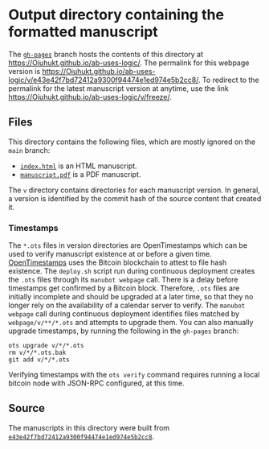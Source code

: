 # Output directory containing the formatted manuscript

The [`gh-pages`](https://github.com/Oiuhukt/ab-uses-logic/tree/gh-pages) branch hosts the contents of this directory at <https://Oiuhukt.github.io/ab-uses-logic/>.
The permalink for this webpage version is <https://Oiuhukt.github.io/ab-uses-logic/v/e43e42f7bd72412a9300f94474e1ed974e5b2cc8/>.
To redirect to the permalink for the latest manuscript version at anytime, use the link <https://Oiuhukt.github.io/ab-uses-logic/v/freeze/>.

## Files

This directory contains the following files, which are mostly ignored on the `main` branch:

+ [`index.html`](index.html) is an HTML manuscript.
+ [`manuscript.pdf`](manuscript.pdf) is a PDF manuscript.

The `v` directory contains directories for each manuscript version.
In general, a version is identified by the commit hash of the source content that created it.

### Timestamps

The `*.ots` files in version directories are OpenTimestamps which can be used to verify manuscript existence at or before a given time.
[OpenTimestamps](https://opentimestamps.org/) uses the Bitcoin blockchain to attest to file hash existence.
The `deploy.sh` script run during continuous deployment creates the `.ots` files through its `manubot webpage` call.
There is a delay before timestamps get confirmed by a Bitcoin block.
Therefore, `.ots` files are initially incomplete and should be upgraded at a later time, so that they no longer rely on the availability of a calendar server to verify.
The `manubot webpage` call during continuous deployment identifies files matched by `webpage/v/**/*.ots` and attempts to upgrade them.
You can also manually upgrade timestamps, by running the following in the `gh-pages` branch:

```shell
ots upgrade v/*/*.ots
rm v/*/*.ots.bak
git add v/*/*.ots
```

Verifying timestamps with the `ots verify` command requires running a local bitcoin node with JSON-RPC configured, at this time.

## Source

The manuscripts in this directory were built from
[`e43e42f7bd72412a9300f94474e1ed974e5b2cc8`](https://github.com/Oiuhukt/ab-uses-logic/commit/e43e42f7bd72412a9300f94474e1ed974e5b2cc8).
